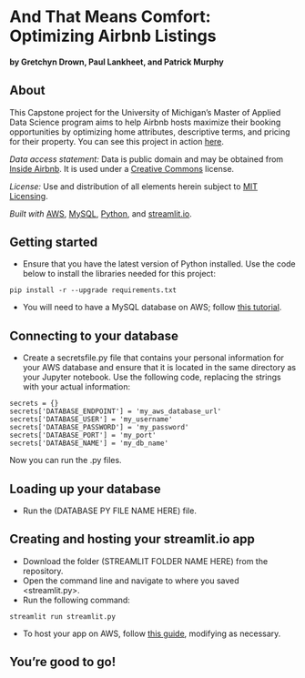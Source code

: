 # And That Means Comfort: Optimizing Airbnb Listings
#### by Gretchyn Drown, Paul Lankheet, and Patrick Murphy

## About
This Capstone project for the University of Michigan’s Master of Applied Data Science program aims to help Airbnb hosts maximize their booking opportunities by optimizing home attributes, descriptive terms, and pricing for their property. You can see this project in action [here]().

_Data access statement:_ Data is public domain and may be obtained from [Inside Airbnb](http://insideairbnb.com/get-the-data/). It is used under a [Creative Commons](https://creativecommons.org/licenses/by/4.0/) license.

_License:_ Use and distribution of all elements herein subject to [MIT Licensing](https://choosealicense.com/licenses/mit/).

_Built with_ [AWS](https://aws.amazon.com/), [MySQL](https://www.mysql.com/), [Python](https://www.python.org/), and [streamlit.io](https://streamlit.io/).

## Getting started
* Ensure that you have the latest version of Python installed. Use the code below to install the libraries needed for this project:
```
pip install -r --upgrade requirements.txt
```
* You will need to have a MySQL database on AWS; follow [this tutorial](https://aws.amazon.com/getting-started/hands-on/create-mysql-db/).


## Connecting to your database
* Create a secretsfile.py file that contains your personal information for your AWS database and ensure that it is located in the same directory as your Jupyter notebook. Use the following code, replacing the strings with your actual information:
```
secrets = {}
secrets['DATABASE_ENDPOINT'] = 'my_aws_database_url'
secrets['DATABASE_USER'] = 'my_username'
secrets['DATABASE_PASSWORD'] = 'my_password'
secrets['DATABASE_PORT'] = 'my_port'
secrets['DATABASE_NAME'] = 'my_db_name'
```
Now you can run the .py files.

## Loading up your database
* Run the (DATABASE PY FILE NAME HERE) file.

## Creating and hosting your streamlit.io app
* Download the folder (STREAMLIT FOLDER NAME HERE) from the repository.
* Open the command line and navigate to where you saved <streamlit.py>.
* Run the following command:
```
streamlit run streamlit.py
```
* To host your app on AWS, follow [this guide](https://towardsdatascience.com/how-to-deploy-a-streamlit-app-using-an-amazon-free-ec2-instance-416a41f69dc3), modifying as necessary.

## You’re good to go!
